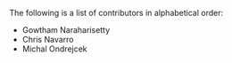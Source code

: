 The following is a list of contributors in alphabetical order:

- Gowtham Naraharisetty
- Chris Navarro
- Michal Ondrejcek

